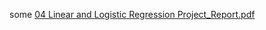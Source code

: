 some [04 Linear and Logistic Regression Project_Report.pdf](https://github.com/user-attachments/files/18412401/04.Linear.and.Logistic.Regression.Project_Report.pdf)
